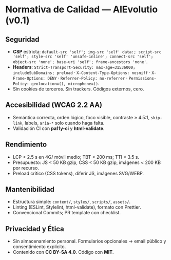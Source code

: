 # Normativa de Calidad — AIEvolutio (v0.1)

## Seguridad
- **CSP** estricta: `default-src 'self'; img-src 'self' data:; script-src 'self'; style-src 'self' 'unsafe-inline'; connect-src 'self'; object-src 'none'; base-uri 'self'; frame-ancestors 'none'`.
- **Headers**: `Strict-Transport-Security: max-age=31536000; includeSubDomains; preload` · `X-Content-Type-Options: nosniff` · `X-Frame-Options: DENY` · `Referrer-Policy: no-referrer` · `Permissions-Policy: geolocation=(), microphone=()`.
- Sin cookies de terceros. Sin trackers. Códigos externos, cero.

## Accesibilidad (WCAG 2.2 AA)
- Semántica correcta, orden lógico, foco visible, contraste ≥ 4.5:1, `skip-link`, labels, `aria-*` solo cuando haga falta.
- Validación CI con **pa11y-ci** y **html-validate**.

## Rendimiento
- LCP < 2.5 s en 4G/ móvil medio; TBT < 200 ms; TTI < 3.5 s.
- Presupuesto: JS < 50 KB gzip, CSS < 50 KB gzip, imágenes < 200 KB por recurso.
- Preload crítico (CSS tokens), diferir JS, imágenes SVG/WEBP.

## Mantenibilidad
- Estructura simple: `content/`, `styles/`, `scripts/`, `assets/`.
- Linting (ESLint, Stylelint, html-validate), formato con Prettier.
- Convencional Commits; PR template con checklist.

## Privacidad y Ética
- Sin almacenamiento personal. Formularios opcionales → email público y consentimiento explícito.
- Contenido con **CC BY-SA 4.0**. Código con **MIT**.
